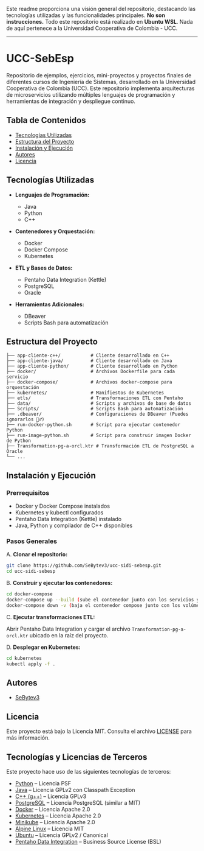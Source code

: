 Este readme proporciona una visión general del repositorio, destacando las tecnologías utilizadas y las funcionalidades principales. **No son instrucciones.** Todo este repositorio está realizado en **Ubuntu WSL**. Nada de aquí pertenece a la Universidad Cooperativa de Colombia - UCC.

---

# UCC-SebEsp

Repositorio de ejemplos, ejercicios, mini-proyectos y proyectos finales de diferentes cursos de Ingeniería de Sistemas, desarrollado en la Universidad Cooperativa de Colombia (UCC). Este repositorio implementa arquitecturas de microservicios utilizando múltiples lenguajes de programación y herramientas de integración y despliegue continuo.

## Tabla de Contenidos

* [Tecnologías Utilizadas](#tecnologías-utilizadas)
* [Estructura del Proyecto](#estructura-del-proyecto)
* [Instalación y Ejecución](#instalación-y-ejecución)
* [Autores](#autores)
* [Licencia](#licencia)

## Tecnologías Utilizadas

* **Lenguajes de Programación:**

  * Java
  * Python
  * C++

* **Contenedores y Orquestación:**

  * Docker
  * Docker Compose
  * Kubernetes

* **ETL y Bases de Datos:**

  * Pentaho Data Integration (Kettle)
  * PostgreSQL
  * Oracle

* **Herramientas Adicionales:**

  * DBeaver
  * Scripts Bash para automatización

## Estructura del Proyecto

```
├── app-cliente-c++/           # Cliente desarrollado en C++
├── app-cliente-java/          # Cliente desarrollado en Java
├── app-cliente-python/        # Cliente desarrollado en Python
├── docker/                    # Archivos Dockerfile para cada servicio
├── docker-compose/            # Archivos docker-compose para orquestación
├── kubernetes/                # Manifiestos de Kubernetes
├── etls/                      # Transformaciones ETL con Pentaho
├── data/                      # Scripts y archivos de base de datos
├── Scripts/                   # Scripts Bash para automatización
├── .dbeaver/                  # Configuraciones de DBeaver (Puedes ignorarlos 🤷‍♂️)
├── run-docker-python.sh       # Script para ejecutar contenedor Python
├── run-image-python.sh        # Script para construir imagen Docker de Python
├── Transformation-pg-a-orcl.ktr # Transformación ETL de PostgreSQL a Oracle
└── ...
```

## Instalación y Ejecución

### Prerrequisitos

* Docker y Docker Compose instalados
* Kubernetes y kubectl configurados
* Pentaho Data Integration (Kettle) instalado
* Java, Python y compilador de C++ disponibles

### Pasos Generales

A. **Clonar el repositorio:**

   ```bash
   git clone https://github.com/SeBytev3/ucc-sidi-sebesp.git
   cd ucc-sidi-sebesp
   ```

B. **Construir y ejecutar los contenedores:**

   ```bash
   cd docker-compose
   docker-compose up --build (sube el contenedor junto con los servicios y parametros)
   docker-compose down -v (baja el contenedor compose junto con los volúmenes)
   ```

C. **Ejecutar transformaciones ETL:**

   Abrir Pentaho Data Integration y cargar el archivo `Transformation-pg-a-orcl.ktr` ubicado en la raíz del proyecto.

D. **Desplegar en Kubernetes:**

   ```bash
   cd kubernetes
   kubectl apply -f .
   ```

## Autores

* [SeBytev3](https://github.com/SeBytev3)

## Licencia

Este proyecto está bajo la Licencia MIT. Consulta el archivo [LICENSE](LICENSE) para más información.

## Tecnologías y Licencias de Terceros

Este proyecto hace uso de las siguientes tecnologías de terceros:

- [Python](https://www.python.org/) – Licencia PSF
- [Java](https://www.oracle.com/java/) – Licencia GPLv2 con Classpath Exception
- [C++ (g++)](https://gcc.gnu.org/) – Licencia GPLv3
- [PostgreSQL](https://www.postgresql.org/) – Licencia PostgreSQL (similar a MIT)
- [Docker](https://www.docker.com/) – Licencia Apache 2.0
- [Kubernetes](https://kubernetes.io/) – Licencia Apache 2.0
- [Minikube](https://minikube.sigs.k8s.io/) – Licencia Apache 2.0
- [Alpine Linux](https://alpinelinux.org/) – Licencia MIT
- [Ubuntu](https://ubuntu.com/) – Licencia GPLv2 / Canonical
- [Pentaho Data Integration](https://pentaho.com/pentaho-developer-edition/) – Business Source License (BSL)
